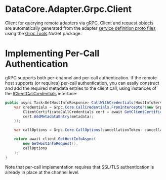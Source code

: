 ﻿# DataCore.Adapter.Grpc.Client

Client for querying remote adapters via [gRPC](https://grpc.io). Client and request objects are automatically generated from the adapter [service definition proto files](../Protos) using the [Grpc.Tools](https://www.nuget.org/packages/Grpc.Tools) NuGet package.


# Implementing Per-Call Authentication

gRPC supports both per-channel and per-call authentication. If the remote host supports (or requires) per-call authentication, you can easily construct and add the required metadata entries to the client call, using instances of the [IClientCallCredentials](./Authentication/IClientCallCredentials.cs) interface:

```csharp
public async Task<GetHostInfoResponse> CallWithCredentials(HostInfoService.HostInfoServiceClient client, CancellationToken cancellationToken) {
    var credentials = Grpc.Core.CallCredentials.FromInterceptor(new Grpc.Core.AsyncAuthInterceptor(async (authContext, metadata) => {
        ClientCertificateCallCredentials cert = await GetClientCertificateCredentials();
        cert.AddMetadataEntry(metadata);
    });

    var callOptions = Grpc.Core.CallOptions(cancellationToken: cancellationToken, credentials: credentials)

    return await client.GetHostInfoAsync(
        new GetHostInfoRequest(),
        callOptions
    );
}
```

Note that per-call implementation requires that SSL/TLS authentication is already in place at the channel level.